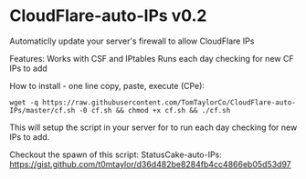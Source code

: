 CloudFlare-auto-IPs v0.2
===================

Automaticlly update your server's firewall to allow CloudFlare IPs

Features:
Works with CSF and IPtables
Runs each day checking for new CF IPs to add

How to install - one line copy, paste, execute (CPe):

```
wget -q https://raw.githubusercontent.com/TomTaylorCo/CloudFlare-auto-IPs/master/cf.sh -0 cf.sh && chmod +x cf.sh && ./cf.sh
```

This will setup the script in your server for to run each day checking for new IPs to add.


Checkout the spawn of this script: StatusCake-auto-IPs: https://gist.github.com/t0mtaylor/d36d482be8284fb4cc4866eb05d53d97
